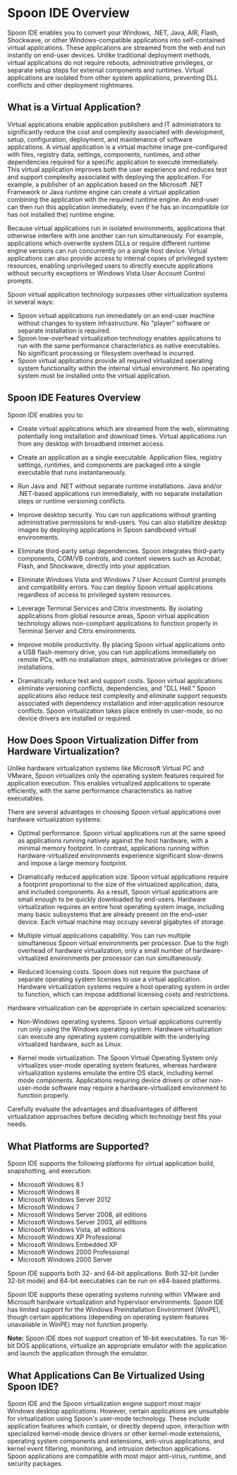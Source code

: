 # Spoon IDE Overview #

Spoon IDE enables you to convert your Windows, .NET, Java, AIR, Flash, Shockwave, or other Windows-compatible applications into self-contained virtual applications. These applications are streamed from the web and run instantly on end-user devices. Unlike traditional deployment methods, virtual applications do not require reboots, administrative privileges, or separate setup steps for external components and runtimes. Virtual applications are isolated from other system applications, preventing DLL conflicts and other deployment nightmares.

## What is a Virtual Application? ##
Virtual applications enable application publishers and IT administrators to significantly reduce the cost and complexity associated with development, setup, configuration, deployment, and maintenance of software applications. A virtual application is a virtual machine image pre-configured with files, registry data, settings, components, runtimes, and other dependencies required for a specific application to execute immediately. This virtual application improves both the user experience and reduces test and support complexity associated with deploying the application. For example, a publisher of an application based on the Microsoft .NET Framework or Java runtime engine can create a virtual application combining the application with the required runtime engine. An end-user can then run this application immediately, even if he has an incompatible (or has not installed the) runtime engine.
 
Because virtual applications run in isolated environments, applications that otherwise interfere with one another can run simultaneously. For example, applications which overwrite system DLLs or require different runtime engine versions can run concurrently on a single host device. Virtual applications can also provide access to internal copies of privileged system resources, enabling unprivileged users to directly execute applications without security exceptions or Windows Vista User Account Control prompts.

Spoon virtual application technology surpasses other virtualization systems in several ways:


- Spoon virtual applications run immediately on an end-user machine without changes to system infrastructure. No "player" software or separate installation is required.  
- Spoon low-overhead virtualization technology enables applications to run with the same performance characteristics as native executables. No significant processing or filesystem overhead is incurred.
- Spoon virtual applications provide all required virtualized operating system functionality within the internal virtual environment. No operating system must be installed onto the virtual application.

## Spoon IDE Features Overview ##

Spoon IDE enables you to:

- Create virtual applications which are streamed from the web, eliminating potentially long installation and download times. Virtual applications run from any desktop with broadband internet access.

- Create an application as a single executable. Application files, registry settings, runtimes, and components are packaged into a single executable that runs instantaneously.

- Run Java and .NET without separate runtime installations. Java and/or .NET-based applications run immediately, with no separate installation steps or runtime versioning conflicts. 

- Improve desktop security. You can run applications without granting administrative permissions to end-users. You can also stabilize desktop images by deploying applications in Spoon sandboxed virtual environments.

- Eliminate third-party setup dependencies. Spoon integrates third-party components, COM/VB controls, and content viewers such as Acrobat, Flash, and Shockwave, directly into your application.

- Eliminate Windows Vista and Windows 7 User Account Control prompts and compatibility errors. You can deploy 
Spoon virtual applications regardless of access to privileged system resources.

- Leverage Terminal Services and Citrix investments. By isolating applications from global resource areas, Spoon virtual application technology allows non-compliant applications to function properly in Terminal 
Server and Citrix environments.

- Improve mobile productivity. By placing Spoon virtual applications onto a USB flash-memory drive, you can run applications immediately on remote PCs, with no installation steps, administrative privileges or driver installations.

- Dramatically reduce test and support costs. Spoon virtual applications eliminate versioning conflicts, dependencies, and "DLL Hell." Spoon applications also reduce test complexity and eliminate support requests associated with dependency installation and inter-application resource conflicts. Spoon virtualization takes place entirely in user-mode, so no device drivers are installed or required.

## How Does Spoon Virtualization Differ from Hardware Virtualization? ##

Unlike hardware virtualization systems like Microsoft Virtual PC and VMware, Spoon virtualizes only the operating system features required for application execution. This enables virtualized applications to operate efficiently, with the same performance characteristics as native executables.

There are several advantages in choosing Spoon virtual applications over hardware virtualization systems:

- Optimal performance. Spoon virtual applications run at the same speed as applications running natively against the host hardware, with a minimal memory footprint. In contrast, applications running within hardware-virtualized environments experience significant slow-downs and impose a large memory footprint.

- Dramatically reduced application size. Spoon virtual applications require a footprint proportional to the size of the virtualized application, data, and included components. As a result, Spoon virtual applications are small enough to be quickly downloaded by end-users. Hardware virtualization requires an entire host operating system image, including many basic subsystems that are already present on the end-user device. Each virtual machine may occupy several gigabytes of storage.

- Multiple virtual applications capability. You can run multiple simultaneous Spoon virtual environments per processor. Due to the high overhead of hardware virtualization, only a small number of hardware-virtualized environments per processor can run simultaneously.

- Reduced licensing costs. Spoon does not require the purchase of separate operating system licenses to use a virtual application. Hardware virtualization systems require a host operating system in order to function, which can impose additional licensing costs and restrictions.

Hardware virtualization can be appropriate in certain specialized scenarios:

- Non-Windows operating systems. Spoon virtual applications currently run only using the Windows operating system. Hardware virtualization can execute any operating system compatible with the underlying virtualized hardware, such as Linux.

- Kernel mode virtualization. The Spoon Virtual Operating System only virtualizes user-mode operating system features, whereas hardware virtualization systems emulate the entire OS stack, including kernel mode components. Applications requiring device drivers or other non-user-mode software may require a hardware-virtualized environment to function properly.

Carefully evaluate the advantages and disadvantages of different virtualization approaches before deciding which technology best fits your needs.

## What Platforms are Supported? ##
Spoon IDE supports the following platforms for virtual application build, snapshotting, and execution:

- Microsoft Windows 8.1
- Microsoft Windows 8
- Microsoft Windows Server 2012
- Microsoft Windows 7
- Microsoft Windows Server 2008, all editions
- Microsoft Windows Server 2003, all editions
- Microsoft Windows Vista, all editions
- Microsoft Windows XP Professional
- Microsoft Windows Embedded XP
- Microsoft Windows 2000 Professional
- Microsoft Windows 2000 Server

Spoon IDE supports both 32- and 64-bit applications. Both 32-bit (under 32-bit mode) and 64-bit executables can be run on x64-based platforms.

Spoon IDE supports these operating systems running within VMware and Microsoft hardware virtualization and hypervisor environments. Spoon IDE has limited support for the Windows Preinstallation Environment (WinPE), though certain applications (depending on operating system features unavailable in WinPE) may not function properly.

**Note:** Spoon IDE does not support creation of 16-bit executables. To run 16-bit DOS applications, virtualize an appropriate emulator with the application and launch the application through the emulator.

## What Applications Can Be Virtualized Using Spoon IDE? ##

Spoon IDE and the Spoon virtualization engine support most major Windows desktop applications. However, certain applications are unsuitable for virtualization using Spoon's user-mode technology. These include application features which contain, or directly depend upon, interaction with specialized kernel-mode device drivers or other kernel-mode extensions, operating system components and extensions, anti-virus applications, and kernel event filtering, monitoring, and intrusion detection applications. Spoon applications are compatible with most major anti-virus, runtime, and security packages.